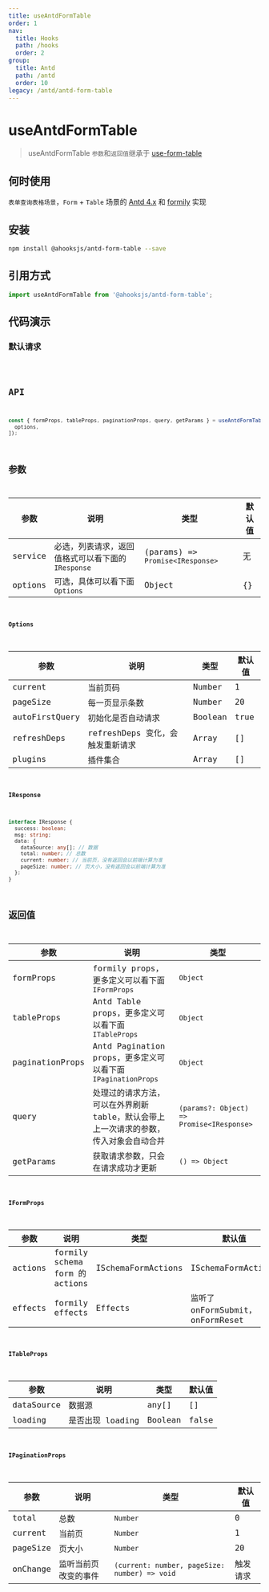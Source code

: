 ```yaml
---
title: useAntdFormTable
order: 1
nav:
  title: Hooks
  path: /hooks
  order: 2
group:
  title: Antd
  path: /antd
  order: 10
legacy: /antd/antd-form-table
---
```


# useAntdFormTable

> useAntdFormTable `参数`和`返回值`继承于 [use-form-table](../core/use-form-table)

## 何时使用

`表单查询表格场景`，`Form` + `Table` 场景的 [Antd 4.x](https://github.com/ant-design/ant-design/) 和 [formily](formilyjs.org) 实现

## 安装

```sh
npm install @ahooksjs/antd-form-table --save
```

## 引用方式

```js
import useAntdFormTable from '@ahooksjs/antd-form-table';
```

## 代码演示

### 默认请求

<code src="./demo/default.tsx" />

## API

```js
const { formProps, tableProps, paginationProps, query, getParams } = useAntdFormTable(service, [
  options,
]);
```

## 参数

| 参数    | 说明                                               | 类型                             | 默认值 |
| ------- | -------------------------------------------------- | -------------------------------- | ------ |
| service | 必选，列表请求，返回值格式可以看下面的 `IResponse` | (params) => `Promise<IResponse>` | 无     |
| options | 可选，具体可以看下面 `Options`                     | Object                           | {}     |

#### Options

| 参数           | 说明                             | 类型    | 默认值 |
| -------------- | -------------------------------- | ------- | ------ |
| current        | 当前页码                         | Number  | 1      |
| pageSize       | 每一页显示条数                   | Number  | 20     |
| autoFirstQuery | 初始化是否自动请求               | Boolean | true   |
| refreshDeps    | refreshDeps 变化，会触发重新请求 | Array   | []     |
| plugins        | 插件集合                         | Array   | []     |

#### IResponse

```ts
interface IResponse {
  success: boolean;
  msg: string;
  data: {
    dataSource: any[]; // 数据
    total: number; // 总数
    current: number; // 当前页，没有返回会以前端计算为准
    pageSize: number; // 页大小，没有返回会以前端计算为准
  };
}
```

## 返回值

| 参数            | 说明                                                                                   | 类型                                      |
| --------------- | -------------------------------------------------------------------------------------- | ----------------------------------------- |
| formProps       | formily props，更多定义可以看下面 `IFormProps`                                         | `Object`                                  |
| tableProps      | Antd Table props，更多定义可以看下面 `ITableProps`                                     | `Object`                                  |
| paginationProps | Antd Pagination props，更多定义可以看下面 `IPaginationProps`                           | `Object`                                  |
| query           | 处理过的请求方法，可以在外界刷新 table，默认会带上上一次请求的参数，传入对象会自动合并 | `(params?: Object) => Promise<IResponse>` |
| getParams       | 获取请求参数，只会在请求成功才更新                                                     | `() => Object`                            |

#### IFormProps

| 参数    | 说明                           | 类型               | 默认值                           |
| ------- | ------------------------------ | ------------------ | -------------------------------- |
| actions | formily schema form 的 actions | ISchemaFormActions | ISchemaFormActions               |
| effects | formily effects                | Effects            | 监听了 onFormSubmit，onFormReset |

#### ITableProps

| 参数       | 说明             | 类型    | 默认值 |
| ---------- | ---------------- | ------- | ------ |
| dataSource | 数据源           | any[]   | []     |
| loading    | 是否出现 loading | Boolean | false  |

#### IPaginationProps

| 参数     | 说明                 | 类型                                          | 默认值   |
| -------- | -------------------- | --------------------------------------------- | -------- |
| total    | 总数                 | `Number`                                      | 0        |
| current  | 当前页               | `Number`                                      | 1        |
| pageSize | 页大小               | `Number`                                      | 20       |
| onChange | 监听当前页改变的事件 | `(current: number, pageSize: number) => void` | 触发请求 |
